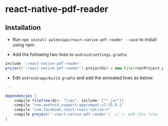 # react-native-pdf-reader



## Installation

- Run `npm install palmsnipe/react-native-pdf-reader --save` to install using npm.

- Add the following two lines to `android/settings.gradle`:

```gradle
include ':react-native-pdf-reader'
project(':react-native-pdf-reader').projectDir = new File(rootProject.projectDir, '../node_modules/react-native-pdf-reader')
```

- Edit `android/app/build.gradle` and add the annoated lines as below:

```gradle
...

dependencies {
    compile fileTree(dir: "libs", include: ["*.jar"])
    compile "com.android.support:appcompat-v7:25.0.1"
    compile "com.facebook.react:react-native:+"
    compile project(':react-native-pdf-reader')  // <- Add this line
}
```
